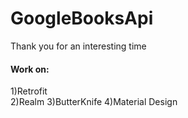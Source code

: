 # GoogleBooksApi
Thank you for an interesting time

<H4>Work on:</H4>

1)Retrofit<br>
2)Realm
3)ButterKnife
4)Material Design

